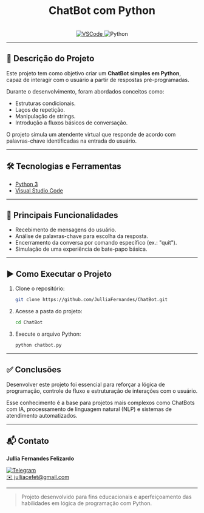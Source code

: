 
<h1 align="center"><b>ChatBot com Python</b></h1>

<div align="center">
  <br>
  <a href="https://code.visualstudio.com/docs/?dv=linux64_deb">
    <img src="https://img.shields.io/badge/IDE-Visual%20Studio%20Code-informational" alt="VSCode">
  </a>
  <img src="https://img.shields.io/badge/Linguagem-Python-orange" alt="Python">
</div>

---

## 📌 Descrição do Projeto
Este projeto tem como objetivo criar um **ChatBot simples em Python**, capaz de interagir com o usuário a partir de respostas pré-programadas.

Durante o desenvolvimento, foram abordados conceitos como:
- Estruturas condicionais.
- Laços de repetição.
- Manipulação de strings.
- Introdução a fluxos básicos de conversação.

O projeto simula um atendente virtual que responde de acordo com palavras-chave identificadas na entrada do usuário.

---

## 🛠️ Tecnologias e Ferramentas
- [Python 3](https://www.python.org/)
- [Visual Studio Code](https://code.visualstudio.com/)

---

## 🔧 Principais Funcionalidades
- Recebimento de mensagens do usuário.
- Análise de palavras-chave para escolha da resposta.
- Encerramento da conversa por comando específico (ex.: "quit").
- Simulação de uma experiência de bate-papo básica.

---

## ▶️ Como Executar o Projeto

1. Clone o repositório:
   ```bash
   git clone https://github.com/JulliaFernandes/ChatBot.git
   ```
2. Acesse a pasta do projeto:
   ```bash
   cd ChatBot
   ```
3. Execute o arquivo Python:
   ```bash
   python chatbot.py
   ```

---

## ✅ Conclusões
Desenvolver este projeto foi essencial para reforçar a lógica de programação, controle de fluxo e estruturação de interações com o usuário.

Esse conhecimento é a base para projetos mais complexos como ChatBots com IA, processamento de linguagem natural (NLP) e sistemas de atendimento automatizados.

---

## 📬 Contato

<div>
  <p><b>Jullia Fernandes Felizardo</b></p>
  <a href="https://t.me/JulliaFernandes">
    <img src="https://img.shields.io/badge/Telegram-2CA5E0?style=for-the-badge&logo=telegram&logoColor=white" alt="Telegram">
  </a>
</div>

<a href="mailto:julliacefet@gmail.com?subject=[GitHub]%20Contato%20ChatBot">
  ✉️ julliacefet@gmail.com
</a>

---

> Projeto desenvolvido para fins educacionais e aperfeiçoamento das habilidades em lógica de programação com Python.
